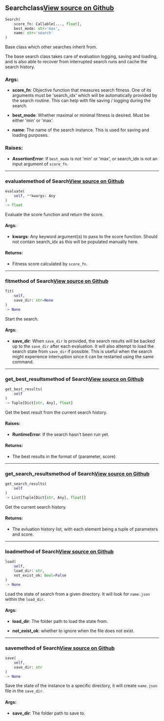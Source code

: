 ## Search<span class="tag">class</span><a class="sourcelink" href=https://github.com/fastestimator/fastestimator/blob/r1.2/fastestimator/search/search.py/#L23-L167>View source on Github</a>
```python
Search(
	score_fn: Callable[..., float],
	best_mode: str='max',
	name: str='search'
)
```
Base class which other searches inherit from.

The base search class takes care of evaluation logging, saving and loading, and is also able to recover from
interrupted search runs and cache the search history.


<h3>Args:</h3>


* **score_fn**: Objective function that measures search fitness. One of its arguments must be 'search_idx' which will be automatically provided by the search routine. This can help with file saving / logging during the search.

* **best_mode**: Whether maximal or minimal fitness is desired. Must be either 'min' or 'max'.

* **name**: The name of the search instance. This is used for saving and loading purposes. 

<h3>Raises:</h3>


* **AssertionError**: If `best_mode` is not 'min' or 'max', or search_idx is not an input argument of `score_fn`.

---

### evaluate<span class="tag">method of Search</span><a class="sourcelink" href=https://github.com/fastestimator/fastestimator/blob/r1.2/fastestimator/search/search.py/#L53-L77>View source on Github</a>
```python
evaluate(
	self, **kwargs: Any
)
-> float
```
Evaluate the score function and return the score.


<h4>Args:</h4>


* **kwargs**: Any keyword argument(s) to pass to the score function. Should not contain search_idx as this will be populated manually here. 

<h4>Returns:</h4>

<ul class="return-block"><li>    Fitness score calculated by <code>score_fn</code>.</li></ul>

---

### fit<span class="tag">method of Search</span><a class="sourcelink" href=https://github.com/fastestimator/fastestimator/blob/r1.2/fastestimator/search/search.py/#L150-L163>View source on Github</a>
```python
fit(
	self,
	save_dir: str=None
)
-> None
```
Start the search.


<h4>Args:</h4>


* **save_dir**: When `save_dir` is provided, the search results will be backed up to the `save_dir` after each evaluation. It will also attempt to load the search state from `save_dir` if possible. This is useful when the search might experience interruption since it can be restarted using the same command.

---

### get_best_results<span class="tag">method of Search</span><a class="sourcelink" href=https://github.com/fastestimator/fastestimator/blob/r1.2/fastestimator/search/search.py/#L79-L94>View source on Github</a>
```python
get_best_results(
	self
)
-> Tuple[Dict[str, Any], float]
```
Get the best result from the current search history.


<h4>Raises:</h4>


* **RuntimeError**: If the search hasn't been run yet.

<h4>Returns:</h4>

<ul class="return-block"><li>    The best results in the format of (parameter, score)

</li></ul>

---

### get_search_results<span class="tag">method of Search</span><a class="sourcelink" href=https://github.com/fastestimator/fastestimator/blob/r1.2/fastestimator/search/search.py/#L96-L102>View source on Github</a>
```python
get_search_results(
	self
)
-> List[Tuple[Dict[str, Any], float]]
```
Get the current search history.


<h4>Returns:</h4>

<ul class="return-block"><li>    The evluation history list, with each element being a tuple of parameters and score.</li></ul>

---

### load<span class="tag">method of Search</span><a class="sourcelink" href=https://github.com/fastestimator/fastestimator/blob/r1.2/fastestimator/search/search.py/#L123-L148>View source on Github</a>
```python
load(
	self,
	load_dir: str,
	not_exist_ok: bool=False
)
-> None
```
Load the state of search from a given directory. It will look for `name.json` within the `load_dir`.


<h4>Args:</h4>


* **load_dir**: The folder path to load the state from.

* **not_exist_ok**: whether to ignore when the file does not exist.

---

### save<span class="tag">method of Search</span><a class="sourcelink" href=https://github.com/fastestimator/fastestimator/blob/r1.2/fastestimator/search/search.py/#L112-L121>View source on Github</a>
```python
save(
	self,
	save_dir: str
)
-> None
```
Save the state of the instance to a specific directory, it will create `name.json` file in the `save_dir`.


<h4>Args:</h4>


* **save_dir**: The folder path to save to.

